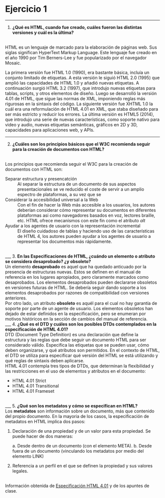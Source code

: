# Ejercicio 1
---
1. <b>¿Qué es HTML, cuando fue creado, cuáles fueron las distintas versiones y cuál es la última?</b>
<br>
HTML es un lenguaje de marcado para la elaboración de páginas web. Sus siglas significan HyperText Markup Language.
Este lenguaje fue creado en el año 1990 por Tim Berners-Lee y fue popularizado por el navegador Mosaic.<br>

La primera versión fue HTML 1.0 (1990), era bastante básica, incluía un conjunto limitado de etiquetas. A esta versión le siguió HTML 2.0 (1995) que amplió las capacidades de HTML 1.0 y añadió nuevas etiquetas. A continuación surgió HTML 3.2 (1997), que introdujo nuevas etiquetas para tablas, scripts, y otros elementos de diseño. Luego se desarrolló la versión 4.01 de HTML, que sigue las normas de XML, imponiendo reglas más rigurosas en la sintaxis del código. La siguiente versión fue XHTML 1.0 la cuál era una reformulación de HTML 4.01 en XML, que staba diseñado para ser más estricto y reducir los errores. La última versión es HTML5 (2014), que introdujo una serie de nuevas características, como soporte nativo para video y audio, nuevas etiquetas semánticas, gráficos en 2D y 3D, capacidades para aplicaciones web, y APIs.<br>
___
2. <b>¿Cuáles son los principios básicos que el W3C recomienda seguir para la creación de documentos con HTML?</b>
<br>
Los principios que recomienda seguir el W3C para la creación de documentos con HTML son:
<br>
<dl>
    <dt>Separar estructura y presencatción</dt>
    <dd>Al separar la estructura de un documento de sus aspectos presentacionales se ve reducido el coste de servir a un amplio espectro de plataformas, a su vez que se</dd>
    <dt>Considerar la accesibilidad universal a la Web</dt>
    <dd>Con el fin de hacer la Web más accesible a los usuarios, los autores deberían considerar cómo representar su documentos en diferentes plataformas asi como navegadores basados en voz, lectores braille, etc. HTML ofrece mecanismos con este fin como el atributo <i>alt</i></dd>
    <dt>Ayudar a los agentes de usuario con la representación incremental</dt>
    <dd>El diseño cuidadoso de tablas y haciendo uso de las características de HTML 4, los autores pueden ayudar a los agentes de usuario a representar los documentos más rápidamente.</dd>
</dl><br>
___
3. <b>En las Especificaciones de HTML, ¿cuándo un elemento o atributo se considera desaprobado? ¿y obsoleto?</b>
<br>
Un elemento <b>desaprobado</b> es aquel que ha quedado anticuado por la presencia de estructuras nuevas. Estos se definen en el manual de referencia en los lugares apropiados, pero claramente marcados como desaprobados. Los elementos desaprobados pueden declararse obsoletos en versiones futuras de HTML. Se debería seguir dando soporte a los elementos desaprobados por razones de compatibilidad con versiones anteriores.
<br>
Por otro lado, un atributo <b>obsoleto</b> es aquél para el cual no hay garantía de soporte por parte de un agente de usuario. Los elementos obsoletos han dejado de estar definidos en la especificación, pero se enumeran por motivos históricos en la sección de cambios del manual de referencia.<br>
___
4. <b>¿Qué es el DTD y cuáles son los posibles DTDs contemplados en la especificación de HTML 4.01?</b>
<br>
DTD (Document Type Definition) es una declaración que define la estructura y las reglas que debe seguir un documento HTML para ser considerado válido. Especifica las etiquetas que se pueden usar, cómo deben organizarse, y qué atributos son permitidos. En el contexto de HTML, el DTD se utiliza para especificar qué versión del HTML se está utilizando y qué reglas de sintaxis deben aplicarse.
<br>
HTML 4.01 contempla tres tipos de DTDs, que determinan la flexibilidad y las restricciones en el uso de elementos y atributos en el documento:
<ul>
<li>HTML 4.01 Strict</li>
<li>HTML 4.01 Transitional</li>
<li>HTML 4.01 Frameset</li>
</ul><br>
___
5. <b>¿Qué son los metadatos y cómo se especifican en HTML?</b>
<br>
Los <b>metadatos</b> son información sobre un documento, más que contenido del propio documento. En la mayoria de los casos, la especificación de metadatos en HTML implica dos pasos:

1. Declaración de una propiedad y de un valor para esta propiedad. Se puede hacer de dos maneras:</li>
    a. Desde dentro de un documento (con el elemento META).
    b. Desde fuera de un documento (vinculando los metadatos por medio del elemento LINK)

2. Referencia a un perfil en el que se definen la propiedad y sus valores legales.

<br>
Información obtenida de <a href="http://html.conclase.net/w3c/html401-es/cover.html">Especificación HTML 4.01</a> y de los apuntes de clase.
